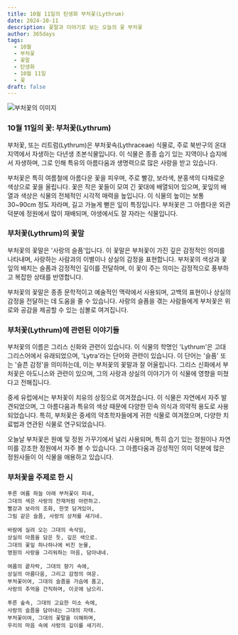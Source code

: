 ```yaml
---
title: 10월 11일의 탄생화 부처꽃(Lythrum)
date: 2024-10-11
description: 꽃말과 이야기로 보는 오늘의 꽃 부처꽃
author: 365days
tags:
  - 10월
  - 부처꽃
  - 꽃말
  - 탄생화
  - 10월 11일
  - 꽃
draft: false
---
```



![부처꽃의 이미지](https://cdn.pixabay.com/photo/2019/07/15/12/11/ordinary-loosestrife-4339197_1280.jpg#center)


### 10월 11일의 꽃: 부처꽃(Lythrum)

부처꽃, 또는 리트럼(Lythrum)은 부처꽃속(Lythraceae) 식물로, 주로 북반구의 온대 지역에서 자생하는 다년생 초본식물입니다. 이 식물은 종종 습기 있는 지역이나 습지에서 자생하며, 그로 인해 특유의 아름다움과 생명력으로 많은 사랑을 받고 있습니다.

부처꽃은 특히 여름철에 아름다운 꽃을 피우며, 주로 빨강, 보라색, 분홍색의 다채로운 색상으로 꽃을 올립니다. 꽃은 작은 꽃들이 모여 긴 꽃대에 배열되어 있으며, 꽃잎의 배열과 색상은 식물의 전체적인 시각적 매력을 높입니다. 이 식물의 높이는 보통 30~90cm 정도 자라며, 길고 가늘게 뻗은 잎이 특징입니다. 부처꽃은 그 아름다운 외관 덕분에 정원에서 많이 재배되며, 야생에서도 잘 자라는 식물입니다.

### 부처꽃(Lythrum)의 꽃말

부처꽃의 꽃말은 '사랑의 슬픔'입니다. 이 꽃말은 부처꽃이 가진 깊은 감정적인 의미를 나타내며, 사랑하는 사람과의 이별이나 상실의 감정을 표현합니다. 부처꽃의 색상과 꽃잎의 배치는 슬픔과 감정적인 깊이를 전달하며, 이 꽃이 주는 의미는 감정적으로 풍부하고 복잡한 상태를 반영합니다.

부처꽃의 꽃말은 종종 문학적이고 예술적인 맥락에서 사용되며, 고백의 표현이나 상실의 감정을 전달하는 데 도움을 줄 수 있습니다. 사랑의 슬픔을 겪는 사람들에게 부처꽃은 위로와 공감을 제공할 수 있는 심볼로 여겨집니다.

### 부처꽃(Lythrum)에 관련된 이야기들

부처꽃의 이름은 그리스 신화와 관련이 있습니다. 이 식물의 학명인 'Lythrum'은 고대 그리스어에서 유래되었으며, 'Lytra'라는 단어와 관련이 있습니다. 이 단어는 '슬픔' 또는 '슬픈 감정'을 의미하는데, 이는 부처꽃의 꽃말과 잘 어울립니다. 그리스 신화에서 부처꽃은 아도니스와 관련이 있으며, 그의 사랑과 상실의 이야기가 이 식물에 영향을 미쳤다고 전해집니다.

중세 유럽에서는 부처꽃이 치유의 상징으로 여겨졌습니다. 이 식물은 자연에서 자주 발견되었으며, 그 아름다움과 특유의 색상 때문에 다양한 민속 의식과 의약적 용도로 사용되었습니다. 특히, 부처꽃은 중세의 약초학자들에게 귀한 식물로 여겨졌으며, 다양한 치료법과 연관된 식물로 연구되었습니다.

오늘날 부처꽃은 원예 및 정원 가꾸기에서 널리 사용되며, 특히 습기 있는 정원이나 자연미를 강조한 정원에서 자주 볼 수 있습니다. 그 아름다움과 감성적인 의미 덕분에 많은 정원사들이 이 식물을 애용하고 있습니다.

### 부처꽃을 주제로 한 시

	푸른 여름 하늘 아래 부처꽃이 피네,
	그대의 색은 사랑의 잔재처럼 아련하고.
	빨강과 보라의 조화, 한껏 담겨있어,
	그림 같은 슬픔, 사랑의 상처를 새기네.
	
	바람에 실려 오는 그대의 속삭임,
	상실의 아픔을 담은 듯, 깊은 색으로.
	그대의 꽃잎 하나하나에 비친 눈물,
	영원의 사랑을 그리워하는 마음, 담아내네.
	
	여름의 끝자락, 그대의 향기 속에,
	상실의 아름다움, 그리고 감정의 여운.
	부처꽃이여, 그대의 슬픔을 가슴에 품고,
	사랑의 추억을 간직하며, 이곳에 남으리.
	
	푸른 숲속, 그대의 고요한 미소 속에,
	사랑의 슬픔을 담아내는 그대의 자태.
	부처꽃이여, 그대의 꽃말을 이해하며,
	우리의 마음 속에 사랑의 깊이를 새기리.